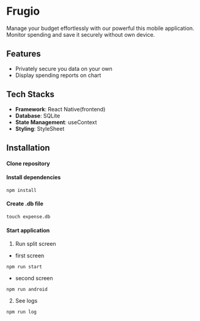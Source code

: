 # Frugio

Manage your budget effortlessly with our powerful this mobile application. Monitor spending and save it securely without own device.

## Features

- Privately secure you data on your own
- Display spending reports on chart

## Tech Stacks

- **Framework**: React Native(frontend)
- **Database**: SQLite
- **State Management**: useContext
- **Styling**: StyleSheet

## Installation

#### Clone repository

#### Install dependencies

```
npm install
```

#### Create .db file

```
touch expense.db
```

#### Start application

1. Run split screen

- first screen

```
npm run start
```

- second screen

```
npm run android
```

2. See logs

```
npm run log
```

